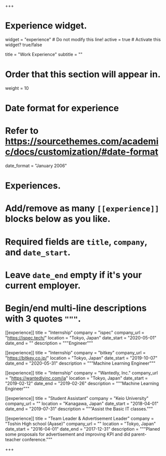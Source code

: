 +++
# Experience widget.
widget = "experience"  # Do not modify this line!
active = true  # Activate this widget? true/false

title = "Work Experience"
subtitle = ""

# Order that this section will appear in.
weight = 10

# Date format for experience
#   Refer to https://sourcethemes.com/academic/docs/customization/#date-format
date_format = "January 2006"

# Experiences.
#   Add/remove as many `[[experience]]` blocks below as you like.
#   Required fields are `title`, `company`, and `date_start`.
#   Leave `date_end` empty if it's your current employer.
#   Begin/end multi-line descriptions with 3 quotes `"""`.
[[experience]]
  title = "Internship"
  company = "ispec"
  company_url = "https://ispec.tech/"
  location = "Tokyo, Japan"
  date_start = "2020-05-01"
  date_end = ""
  description = """Engineer"""

[[experience]]
  title = "Internship"
  company = "bitkey"
  company_url = "https://bitkey.co.jp/"
  location = "Tokyo, Japan"
  date_start = "2019-10-07"
  date_end = "2020-05-31"
  description = """Machine Learning Engineer"""

[[experience]]
  title = "Internship"
  company = "Wantedly, Inc."
  company_url = "https://wantedlyinc.com/ja"
  location = "Tokyo, Japan"
  date_start = "2019-02-12"
  date_end = "2019-02-26"
  description = """Machine Learning Engineer"""

[[experience]]
  title = "Student Assistant"
  company = "Keio University"
  company_url = ""
  location = "Kanagawa, Japan"
  date_start = "2018-04-01"
  date_end = "2019-07-31"
  description = """Assist the Basic IT classes."""

[[experience]]
  title = "Team Leader & Advertisement Leader"
  company = "Toshin High school (Ayase)"
  company_url = ""
  location = "Tokyo, Japan"
  date_start = "2016-04-01"
  date_end = "2017-12-31"
  description = """Planed some proposals for advertisement and improving KPI and did parent-teacher conference."""

+++
